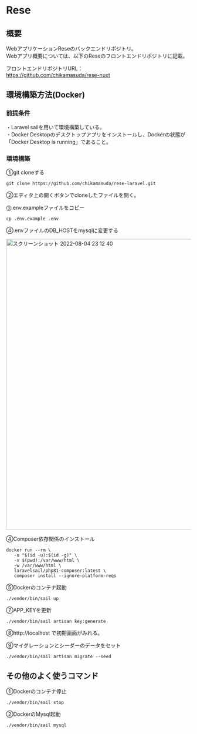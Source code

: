 # Rese
## 概要
WebアプリケーションReseのバックエンドリポジトリ。  
Webアプリ概要については、以下のReseのフロントエンドリポジトリに記載。  

フロントエンドリポジトリURL：  
https://github.com/chikamasuda/rese-nuxt


## 環境構築方法(Docker)

### 前提条件　　
・Laravel sailを用いて環境構築している。  
・Docker Desktopのデスクトップアプリをインストールし、Dockerの状態が「Docker Desktop is running」であること。  


### 環境構築
①git cloneする
```
git clone https://github.com/chikamasuda/rese-laravel.git
```

②エディタ上の開くボタンでcloneしたファイルを開く。  

⓷.env.exampleファイルをコピー
```
cp .env.example .env
```
④.envファイルのDB_HOSTをmysqlに変更する  

<img width="792" alt="スクリーンショット 2022-08-04 23 12 40" src="https://user-images.githubusercontent.com/66733811/182868852-4d1bddf0-546f-47d1-b76f-b2487681e2e5.png">


④Composer依存関係のインストール　　
```
docker run --rm \
   -u "$(id -u):$(id -g)" \
   -v $(pwd):/var/www/html \
   -w /var/www/html \
   laravelsail/php81-composer:latest \
   composer install --ignore-platform-reqs
```

⑤Dockerのコンテナ起動
```
./vendor/bin/sail up
```

⑦APP_KEYを更新
```
./vendor/bin/sail artisan key:generate
```

⑧http://localhost で初期画面がみれる。  

⑨マイグレーションとシーダーのデータをセット  
```
./vendor/bin/sail artisan migrate --seed
```



## その他のよく使うコマンド

①Dockerのコンテナ停止
```
./vendor/bin/sail stop
```

②DockerのMysql起動
```
./vendor/bin/sail mysql
```
